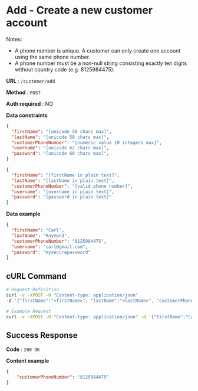 # Add - Create a new customer account 

Notes:
* A phone number is unique. A customer can only create one account using the same phone number. 
* A phone number must be a non-null string consisting exactly ten digits without country code (e.g. 8125984475).

**URL** : `/customer/add`

**Method** : `POST`

**Auth required** : NO

**Data constraints**
```json
{
  "firstName": "[unicode 50 chars max]", 
  "lastName": "[unicode 50 chars max]", 
  "customerPhoneNumber": "[numeric value 10 integers max]", 
  "username": "[unicode 62 chars max]", 
  "password": "[unicode 60 chars max]",
}
```

```json
{
  "firstName": "[firstName in plain text]", 
  "lastName": "[lastName in plain text]", 
  "customerPhoneNumber": "[valid phone number]", 
  "username": "[username in plain text]", 
  "password": "[password in plain text]"
}
```

**Data example**
```json
{
  "firstName": "Carl", 
  "lastName": "Raymond", 
  "customerPhoneNumber": "8125984475", 
  "username": "carl@gmail.com", 
  "password": "mysecurepassword"
}
```

## cURL Command
```bash
# Request Definition
curl -v -XPOST -H "Content-type: application/json" 
-d '{"firstName":"<firstName>", "lastName":"<lastName>", "customerPhoneNumber":"<customerPhoneNumber>", "username": "<username>", "password": "<password>"}' 'https://pizza-api-service.herokuapp.com/customer/add'

# Example Request
curl -v -XPOST -H "Content-type: application/json" -d '{"firstName":"Carl", "lastName":"Raymond", "customerPhoneNumber":"8125984475", "username": "carl@gmail.com", "password": "mysecurepassword"}' 'https://pizza-api-service.herokuapp.com/customer/add'
```

## Success Response
**Code** : `200 OK`

**Content example**

```json
{
    "customerPhoneNumber": "8125984475"
}
```

